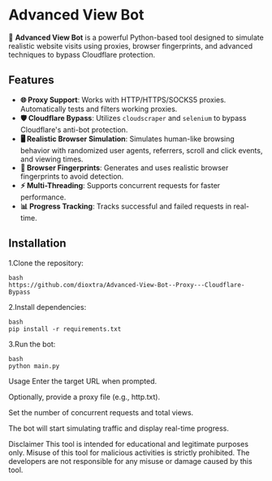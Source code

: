 # Advanced View Bot

🚀 **Advanced View Bot** is a powerful Python-based tool designed to simulate realistic website visits using proxies, browser fingerprints, and advanced techniques to bypass Cloudflare protection.

## Features

- **🌐 Proxy Support**: Works with HTTP/HTTPS/SOCKS5 proxies. Automatically tests and filters working proxies.
- **🛡️ Cloudflare Bypass**: Utilizes `cloudscraper` and `selenium` to bypass Cloudflare's anti-bot protection.
- **🖥️ Realistic Browser Simulation**: Simulates human-like browsing behavior with randomized user agents, referrers, scroll and click events, and viewing times.
- **🧠 Browser Fingerprints**: Generates and uses realistic browser fingerprints to avoid detection.
- **⚡ Multi-Threading**: Supports concurrent requests for faster performance.
- **📊 Progress Tracking**: Tracks successful and failed requests in real-time.

## Installation

1.Clone the repository:

    bash
    https://github.com/dioxtra/Advanced-View-Bot--Proxy---Cloudflare-Bypass

2.Install dependencies:

    bash
    pip install -r requirements.txt

3.Run the bot:

    bash
    python main.py


Usage
Enter the target URL when prompted.

Optionally, provide a proxy file (e.g., http.txt).

Set the number of concurrent requests and total views.

The bot will start simulating traffic and display real-time progress.

Disclaimer
This tool is intended for educational and legitimate purposes only. Misuse of this tool for malicious activities is strictly prohibited. The developers are not responsible for any misuse or damage caused by this tool.
